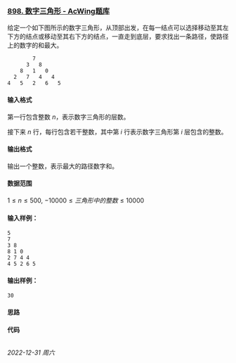 ### [898. 数字三角形 - AcWing题库](https://www.acwing.com/problem/content/900/)

给定一个如下图所示的数字三角形，从顶部出发，在每一结点可以选择移动至其左下方的结点或移动至其右下方的结点，一直走到底层，要求找出一条路径，使路径上的数字的和最大。

```
        7
      3   8
    8   1   0
  2   7   4   4
4   5   2   6   5
```

#### 输入格式

第一行包含整数 $n$，表示数字三角形的层数。

接下来 $n$ 行，每行包含若干整数，其中第 $i$ 行表示数字三角形第 $i$ 层包含的整数。

#### 输出格式

输出一个整数，表示最大的路径数字和。

#### 数据范围

$1 \leq n \leq 500,$
$−10000 \leq 三角形中的整数 \leq 10000$

#### 输入样例：

```
5
7
3 8
8 1 0 
2 7 4 4
4 5 2 6 5
```

#### 输出样例：

```
30
```

#### 思路



#### 代码

```cpp
```


*2022-12-31 周六*